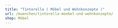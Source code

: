 ```yaml
---
title: "Tintorella ( Möbel und Wohnkonzepte )"
url: /muenchen/tintorella-moebel-und-wohnkonzepte/
shop: Möbel
---
```

